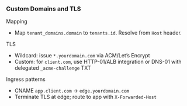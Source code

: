### Custom Domains and TLS

Mapping

- Map `tenant_domains.domain` to `tenants.id`. Resolve from `Host` header.

TLS

- Wildcard: issue `*.yourdomain.com` via ACM/Let’s Encrypt
- Custom: for `client.com`, use HTTP-01/ALB integration or DNS-01 with delegated `_acme-challenge` TXT

Ingress patterns

- CNAME `app.client.com` -> `edge.yourdomain.com`
- Terminate TLS at edge; route to app with `X-Forwarded-Host`

